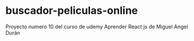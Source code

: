# buscador-peliculas-online
Proyecto numero 10 del curso de udemy Aprender React js de Miguel Angel Durán
